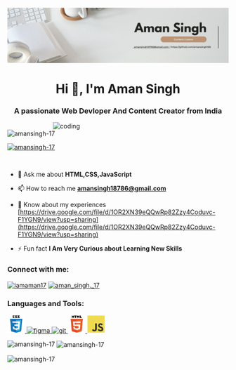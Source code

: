![logo](https://github.com/AmanSingh-17/AmanSingh-17/blob/main/1.jpg)

<h1 align="center">Hi 👋, I'm Aman Singh</h1>
<h3 align="center">A passionate Web Devloper And Content Creator from India</h3>

<img align="right" alt="coding" width="400px" src="https://user-images.githubusercontent.com/55389276/140866485-8fb1c876-9a8f-4d6a-98dc-08c4981eaf70.gif
">

<p align="left"> <img src="https://komarev.com/ghpvc/?username=amansingh-17&label=Profile%20views&color=0e75b6&style=flat" alt="amansingh-17" /> </p>

<p align="left"> <a href="https://github.com/ryo-ma/github-profile-trophy"><img src="https://github-profile-trophy.vercel.app/?username=amansingh-17" alt="amansingh-17" /></a> </p>

<p align="left"> <a href="https://twitter.com/" target="blank"><img src="https://img.shields.io/twitter/follow/?logo=twitter&style=for-the-badge" alt="" /></a> </p>

- 💬 Ask me about **HTML,CSS,JavaScript**

- 📫 How to reach me **amansingh18786@gmail.com**

- 📄 Know about my experiences [https://drive.google.com/file/d/1OR2XN39eQQwRp82Zzy4Coduvc-F1YGN9/view?usp=sharing](https://drive.google.com/file/d/1OR2XN39eQQwRp82Zzy4Coduvc-F1YGN9/view?usp=sharing)

- ⚡ Fun fact **I Am Very Curious about Learning New Skills**

<h3 align="left">Connect with me:</h3>
<p align="left">
<a href="https://linkedin.com/in/iamaman17" target="blank"><img align="center" src="https://raw.githubusercontent.com/rahuldkjain/github-profile-readme-generator/master/src/images/icons/Social/linked-in-alt.svg" alt="iamaman17" height="30" width="40" /></a>
<a href="https://instagram.com/aman_singh._17" target="blank"><img align="center" src="https://raw.githubusercontent.com/rahuldkjain/github-profile-readme-generator/master/src/images/icons/Social/instagram.svg" alt="aman_singh._17" height="30" width="40" /></a>
</p>

<h3 align="left">Languages and Tools:</h3>
<p align="left"> <a href="https://www.w3schools.com/css/" target="_blank" rel="noreferrer"> <img src="https://raw.githubusercontent.com/devicons/devicon/master/icons/css3/css3-original-wordmark.svg" alt="css3" width="40" height="40"/> </a> <a href="https://www.figma.com/" target="_blank" rel="noreferrer"> <img src="https://www.vectorlogo.zone/logos/figma/figma-icon.svg" alt="figma" width="40" height="40"/> </a> <a href="https://git-scm.com/" target="_blank" rel="noreferrer"> <img src="https://www.vectorlogo.zone/logos/git-scm/git-scm-icon.svg" alt="git" width="40" height="40"/> </a> <a href="https://www.w3.org/html/" target="_blank" rel="noreferrer"> <img src="https://raw.githubusercontent.com/devicons/devicon/master/icons/html5/html5-original-wordmark.svg" alt="html5" width="40" height="40"/> </a> <a href="https://developer.mozilla.org/en-US/docs/Web/JavaScript" target="_blank" rel="noreferrer"> <img src="https://raw.githubusercontent.com/devicons/devicon/master/icons/javascript/javascript-original.svg" alt="javascript" width="40" height="40"/> </a> </p>

<p><img align="left" src="https://github-readme-stats.vercel.app/api/top-langs?username=amansingh-17&show_icons=true&locale=en&layout=compact" alt="amansingh-17" /></p>

<p>&nbsp;<img align="center" src="https://github-readme-stats.vercel.app/api?username=amansingh-17&show_icons=true&locale=en" alt="amansingh-17" /></p>

<p><img align="center" src="https://github-readme-streak-stats.herokuapp.com/?user=amansingh-17&" alt="amansingh-17" /></p>
